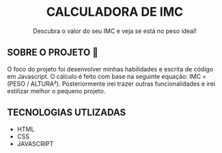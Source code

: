 <h1 align='center'>CALCULADORA DE IMC</h1>
<p align='center'>Descubra o valor do seu IMC e veja se está no peso ideal!</p>


<h2>SOBRE O PROJETO 🚧</h2>
<p>O foco do projeto foi desenvolver minhas habilidades e escrita de código em Javascript. O cálculo é feito com base na seguinte equação: IMC = (PESO / ALTURA²). Posteriormente irei trazer outras funcionalidades e irei estilizar melhor o pequeno projeto.</p>

<h2>TECNOLOGIAS UTLIZADAS</h2>
<ul>
  <li>HTML</li>
  <li>CSS</li>
  <li>JAVASCRIPT</li>
</ul>

